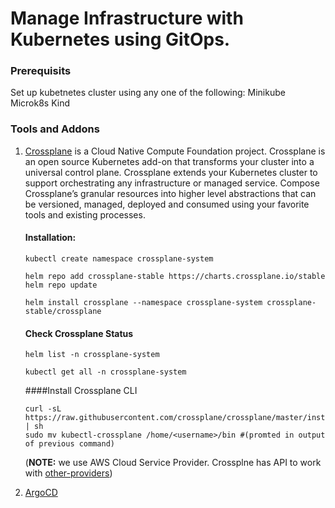 # Manage Infrastructure with Kubernetes using GitOps.
### Prerequisits
  Set up kubetnetes cluster using any one of the following:
    Minikube
    Microk8s
    Kind

### Tools and Addons
  1. [Crossplane](https://crossplane.io/docs/v1.7/) is a Cloud Native Compute Foundation project. Crossplane is an open source Kubernetes add-on that            transforms your cluster into a universal control plane. Crossplane extends your Kubernetes cluster to support orchestrating any infrastructure or          managed service. Compose Crossplane’s granular resources into higher level abstractions that can be versioned, managed, deployed and consumed using        your favorite tools and existing processes.
     #### Installation:
     ```
     kubectl create namespace crossplane-system
     
     helm repo add crossplane-stable https://charts.crossplane.io/stable
     helm repo update

     helm install crossplane --namespace crossplane-system crossplane-stable/crossplane

     ```
     #### Check Crossplane Status
     ```
     helm list -n crossplane-system

     kubectl get all -n crossplane-system
     
     ```  
     ####Install Crossplane CLI
     ```
     curl -sL https://raw.githubusercontent.com/crossplane/crossplane/master/install.sh | sh
     sudo mv kubectl-crossplane /home/<username>/bin #(promted in output of previous command)
     ```
     (**NOTE:** we use AWS Cloud Service Provider. Crossplne has API to work with [other-providers](https://crossplane.io/docs/v1.7/api-docs/overview.html))
     
  2. [ArgoCD](https://argo-cd.readthedocs.io/en/stable/)
